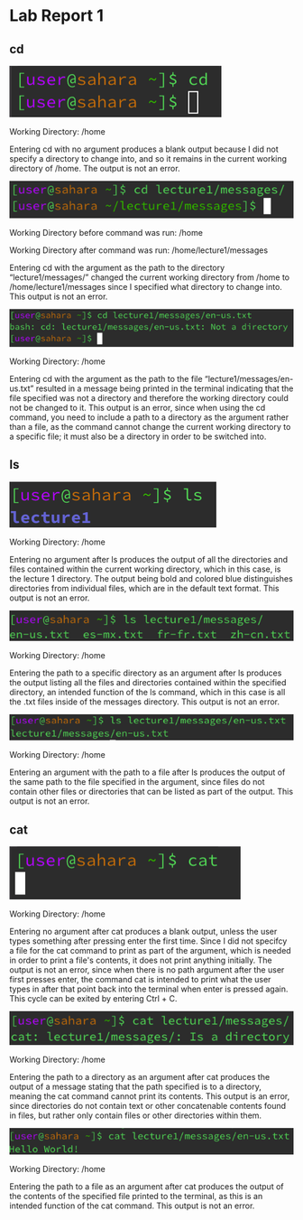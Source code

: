 # Lab Report 1
## cd
![Image](one.png)

Working Directory: /home

Entering cd with no argument produces a blank output because I did not specify a directory to change into, and so it remains in the current working directory of /home. The output is not an error.

![Image](two.png)

Working Directory before command was run: /home 

Working Directory after command was run: /home/lecture1/messages

Entering cd with the argument as the path to the directory “lecture1/messages/” changed the current working directory from /home to /home/lecture1/messages since I specified what directory to change into. This output is not an error.

![Image](three.png)

Working Directory: /home

Entering cd with the argument as the path to the file “lecture1/messages/en-us.txt” resulted in a message being printed in the terminal indicating that the file specified was not a directory and therefore the working directory could not be changed to it. This output is an error, since when using the cd command, you need to include a path to a directory as the argument rather than a file, as the command cannot change the current working directory to a specific file; it must also be a directory in order to be switched into.


## ls
![Image](four.png)

Working Directory: /home

Entering no argument after ls produces the output of all the directories and files contained within the current working directory, which in this case, is the lecture 1 directory. The output being bold and colored blue distinguishes directories from individual files, which are in the default text format. This output is not an error. 

![Image](five.png)

Working Directory: /home

Entering the path to a specific directory as an argument after ls produces the output listing all the files and directories contained within the specified directory, an intended function of the ls command, which in this case is all the .txt files inside of the messages directory. This output is not an error.

![Image](six.png)

Working Directory: /home

Entering an argument with the path to a file after ls produces the output of the same path to the file specified in the argument, since files do not contain other files or directories that can be listed as part of the output. This output is not an error.


## cat
![Image](seven.png)

Working Directory: /home

Entering no argument after cat produces a blank output, unless the user types something after pressing enter the first time. Since I did not specifcy a file for the cat command to print as part of the argument, which is needed in order to print a file's contents, it does not print anything initially. The output is not an error, since when there is no path argument after the user first presses enter, the command cat is intended to print what the user types in after that point back into the terminal when enter is pressed again. This cycle can be exited by entering Ctrl + C.

![Image](eight.png)

Working Directory: /home

Entering the path to a directory as an argument after cat produces the output of a message stating that the path specified is to a directory, meaning the cat command cannot print its contents. This output is an error, since directories do not contain text or other concatenable contents found in files, but rather only contain files or other directories within them.

![Image](nine.png)

Working Directory: /home

Entering the path to a file as an argument after cat produces the output of the contents of the specified file printed to the terminal, as this is an intended function of the cat command. This output is not an error.

